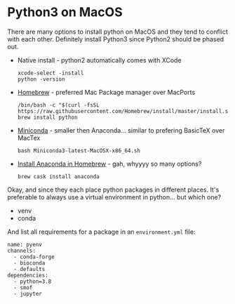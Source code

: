 # Python3 on MacOS

There are many options to install python on MacOS and they tend to conflict with each other. Definitely install Python3 since Python2 should be phased out. 

* Native install - python2 automatically comes with XCode

  ```
  xcode-select -install
  python -version
  ```
  
* [Homebrew](https://brew.sh/) - preferred Mac Package manager over MacPorts

  ```
  /bin/bash -c "$(curl -fsSL https://raw.githubusercontent.com/Homebrew/install/master/install.sh)"
  brew install python
  ```

* [Miniconda](https://docs.conda.io/projects/conda/en/latest/user-guide/install/macos.html) - smaller then Anaconda... similar to prefering BasicTeX over MacTex

  ```
  bash Miniconda3-latest-MacOSX-x86_64.sh
  ```

* [Install Anaconda in Homebrew](https://medium.com/ayuth/install-anaconda-on-macos-with-homebrew-c94437d63a37) - gah, whyyyy so many options?

  ```
  brew cask install anaconda
  ```

Okay, and since they each place python packages in different places. It's preferable to always use a virtual environment in python... but which one?

* venv
* conda

And list all requirements for a package in an `environment.yml` file:

  ```
  name: pyenv
  channels:
    - conda-forge
    - bioconda
    - defaults
  dependencies:
    - python=3.8
    - smof
    - jupyter
  ```
